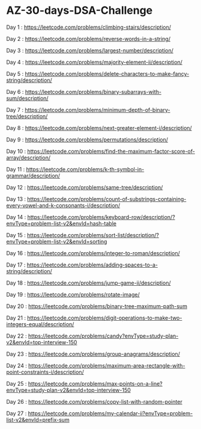 # AZ-30-days-DSA-Challenge

Day 1 : https://leetcode.com/problems/climbing-stairs/description/

Day 2 : https://leetcode.com/problems/reverse-words-in-a-string/

Day 3 : https://leetcode.com/problems/largest-number/description/

Day 4 : https://leetcode.com/problems/majority-element-ii/description/

Day 5 : https://leetcode.com/problems/delete-characters-to-make-fancy-string/description/

Day 6 : https://leetcode.com/problems/binary-subarrays-with-sum/description/

Day 7 : https://leetcode.com/problems/minimum-depth-of-binary-tree/description/

Day 8 : https://leetcode.com/problems/next-greater-element-i/description/

Day 9 : https://leetcode.com/problems/permutations/description/

Day 10 : https://leetcode.com/problems/find-the-maximum-factor-score-of-array/description/

Day 11 : https://leetcode.com/problems/k-th-symbol-in-grammar/description/

Day 12 : https://leetcode.com/problems/same-tree/description/

Day 13 : https://leetcode.com/problems/count-of-substrings-containing-every-vowel-and-k-consonants-i/description/

Day 14 : https://leetcode.com/problems/keyboard-row/description/?envType=problem-list-v2&envId=hash-table

Day 15 : https://leetcode.com/problems/sort-list/description/?envType=problem-list-v2&envId=sorting

Day 16 : https://leetcode.com/problems/integer-to-roman/description/

Day 17 : https://leetcode.com/problems/adding-spaces-to-a-string/description/

Day 18 : https://leetcode.com/problems/jump-game-ii/description/

Day 19 : https://leetcode.com/problems/rotate-image/

Day 20 : https://leetcode.com/problems/binary-tree-maximum-path-sum

Day 21 : https://leetcode.com/problems/digit-operations-to-make-two-integers-equal/description/

Day 22 : https://leetcode.com/problems/candy?envType=study-plan-v2&envId=top-interview-150

Day 23 : https://leetcode.com/problems/group-anagrams/description/

Day 24 : https://leetcode.com/problems/maximum-area-rectangle-with-point-constraints-i/description/

Day 25 : https://leetcode.com/problems/max-points-on-a-line?envType=study-plan-v2&envId=top-interview-150

Day 26 : https://leetcode.com/problems/copy-list-with-random-pointer

Day 27 : https://leetcode.com/problems/my-calendar-ii?envType=problem-list-v2&envId=prefix-sum
